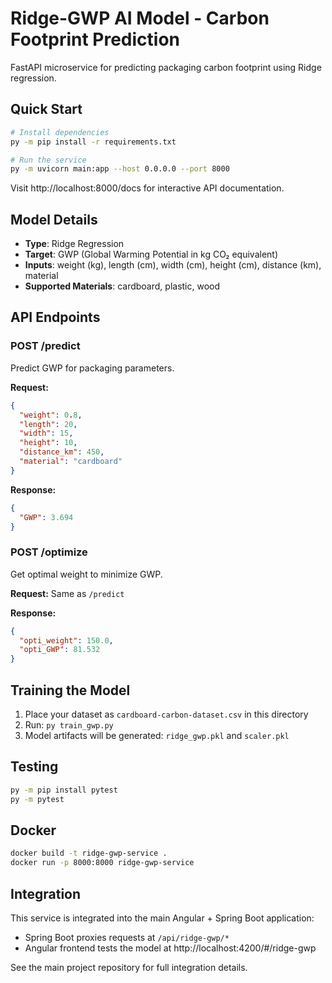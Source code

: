 # Ridge-GWP AI Model - Carbon Footprint Prediction

FastAPI microservice for predicting packaging carbon footprint using Ridge regression.

## Quick Start

```bash
# Install dependencies
py -m pip install -r requirements.txt

# Run the service
py -m uvicorn main:app --host 0.0.0.0 --port 8000
```

Visit http://localhost:8000/docs for interactive API documentation.

## Model Details

- **Type**: Ridge Regression
- **Target**: GWP (Global Warming Potential in kg CO₂ equivalent)
- **Inputs**: weight (kg), length (cm), width (cm), height (cm), distance (km), material
- **Supported Materials**: cardboard, plastic, wood

## API Endpoints

### POST /predict
Predict GWP for packaging parameters.

**Request:**
```json
{
  "weight": 0.8,
  "length": 20,
  "width": 15,
  "height": 10,
  "distance_km": 450,
  "material": "cardboard"
}
```

**Response:**
```json
{
  "GWP": 3.694
}
```

### POST /optimize
Get optimal weight to minimize GWP.

**Request:** Same as `/predict`

**Response:**
```json
{
  "opti_weight": 150.0,
  "opti_GWP": 81.532
}
```

## Training the Model

1. Place your dataset as `cardboard-carbon-dataset.csv` in this directory
2. Run: `py train_gwp.py`
3. Model artifacts will be generated: `ridge_gwp.pkl` and `scaler.pkl`

## Testing

```bash
py -m pip install pytest
py -m pytest
```

## Docker

```bash
docker build -t ridge-gwp-service .
docker run -p 8000:8000 ridge-gwp-service
```

## Integration

This service is integrated into the main Angular + Spring Boot application:
- Spring Boot proxies requests at `/api/ridge-gwp/*`
- Angular frontend tests the model at http://localhost:4200/#/ridge-gwp

See the main project repository for full integration details.
